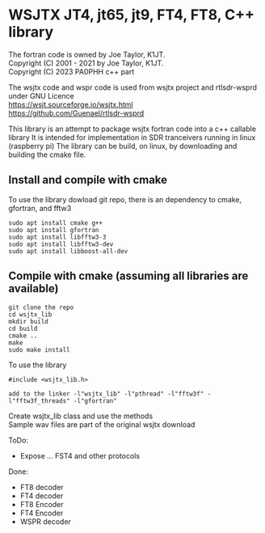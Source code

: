 # WSJTX JT4, jt65, jt9, FT4, FT8, C++ library
The fortran code is owned by Joe Taylor, K1JT. <br />
Copyright (C) 2001 - 2021 by Joe Taylor, K1JT. <br />
Copyright (C) 2023 PA0PHH c++ part <br />

The wsjtx code and wspr code is used from wsjtx project and rtlsdr-wsprd under GNU Licence <br />
https://wsjt.sourceforge.io/wsjtx.html <br />
https://github.com/Guenael/rtlsdr-wsprd <br />

This library is an attempt to package wsjtx fortran code into a c++ callable library
It is intended for implementation in SDR tranceivers running in linux (raspberry pi)
The library can be build, on linux, by downloading and building the cmake file.

## Install and compile with cmake
To use the library dowload git repo, there is an dependency to cmake, gfortran, and fftw3
```
sudo apt install cmake g++
sudo apt install gfortran
sudo apt install libfftw3-3
sudo apt install libfftw3-dev
sudo apt install libboost-all-dev
```

## Compile with cmake (assuming all libraries are available)
```
git clone the repo
cd wsjtx_lib
mkdir build
cd build
cmake ..
make
sudo make install
```
To use the library 
```
#include <wsjtx_lib.h>

add to the linker -l"wsjtx_lib" -l"pthread" -l"fftw3f" -l"fftw3f_threads" -l"gfortran"
```
Create wsjtx_lib class and use the methods <br />
Sample wav files are part of the original wsjtx download <br />
 
ToDo:
- Expose ... FST4 and other protocols

Done:
- FT8 decoder
- FT4 decoder
- FT8 Encoder
- FT4 Encoder
- WSPR decoder